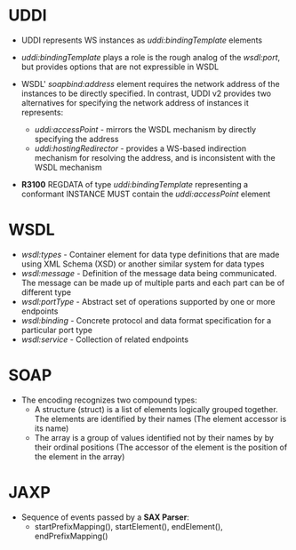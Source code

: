 # UDDI
* UDDI represents WS instances as *uddi:bindingTemplate* elements
* *uddi:bindingTemplate* plays a role is the rough analog of the *wsdl:port*, but provides options that are not expressible in WSDL

* WSDL' *soapbind:address* element requires the network address of the instances to be directly specified. In contrast, UDDI v2 provides two alternatives for specifying the network address of instances it represents:
    * *uddi:accessPoint* - mirrors the WSDL mechanism by directly specifying the address
    * *uddi:hostingRedirector* - provides a WS-based indirection mechanism for resolving the address, and is inconsistent with the WSDL mechanism
    
* **R3100** REGDATA of type *uddi:bindingTemplate* representing a conformant INSTANCE MUST contain the *uddi:accessPoint* element


# WSDL
* *wsdl:types* - Container element for data type definitions that are made using XML Schema (XSD) or another similar system for data types
* *wsdl:message* - Definition of the message data being communicated. The message can be made up of multiple parts and each part can be of different type
* *wsdl:portType* - Abstract set of operations supported by one or more endpoints
* *wsdl:binding* - Concrete protocol and data format specification for a particular port type
* *wsdl:service* - Collection of related endpoints

# SOAP
* The encoding recognizes two compound types:
    * A structure (struct) is a list of elements logically grouped together. The elements are identified by their names (The element accessor is its name)
    * The array is a group of values identified not by their names by by their ordinal positions (The accessor of the element is the position of the element in the array)
    
# JAXP
* Sequence of events passed by a **SAX Parser**:
    * startPrefixMapping(), startElement(), endElement(), endPrefixMapping()
